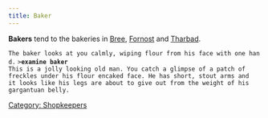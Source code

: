 ```yaml
---
title: Baker
---
```


**Bakers** tend to the bakeries in [Bree](Bree_Baker "wikilink"),
[Fornost](Fornost_Baker "wikilink") and
[Tharbad](Tharbad_Baker "wikilink").

`The baker looks at you calmly, wiping flour from his face with one hand.`
`>`**`examine baker`**
`This is a jolly looking old man. You catch a glimpse of a patch of`
`freckles under his flour encaked face. He has short, stout arms and`
`it looks like his legs are about to give out from the weight of his`
`gargantuan belly.`

[Category: Shopkeepers](Category:_Shopkeepers "wikilink")